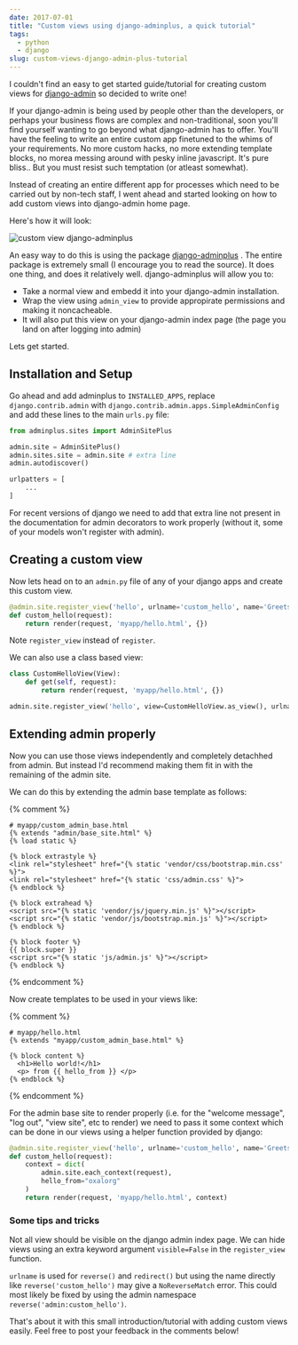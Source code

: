 ```yaml
---
date: 2017-07-01
title: "Custom views using django-adminplus, a quick tutorial"
tags:
  - python
  - django
slug: custom-views-django-admin-plus-tutorial
---
```


I couldn't find an easy to get started
guide/tutorial for creating custom views for
[django-admin](https://docs.djangoproject.com/en/1.11/ref/contrib/admin/) 
so decided to write one!

If your django-admin is being used by people other than the
developers, or perhaps your business flows are complex and
non-traditional, soon you'll find yourself wanting to go
beyond what django-admin has to offer. You'll have the feeling
to write an entire custom app finetuned to the whims of your
requirements. No more custom hacks, no more extending template
blocks, no morea messing around with pesky inline javascript.
It's pure bliss.. But you must resist such temptation (or
atleast somewhat).

<!--more-->

Instead of creating an entire different app for processes
which need to be carried out by non-tech staff, I went ahead and
started looking on how to add custom views into django-admin
home page.

Here's how it will look:

![custom view
django-adminplus](/assets/images/django-adminplus.png)

An easy way to do this is using the package
[django-adminplus](https://github.com/jsocol/django-adminplus)
. The entire package is extremely small (I encourage you to
read the source). It does one thing, and does it relatively
well. django-adminplus will allow you to:

* Take a normal view and embedd it into your django-admin installation.
* Wrap the view using `admin_view` to provide appropirate
  permissions and making it noncacheable.
* It will also put this view on your django-admin index page
  (the page you land on after logging into admin)

Lets get started.

## Installation and Setup

Go ahead and add adminplus to `INSTALLED_APPS`,
replace `django.contrib.admin` with
`django.contrib.admin.apps.SimpleAdminConfig` and add these
lines to the main `urls.py` file:

```python
from adminplus.sites import AdminSitePlus

admin.site = AdminSitePlus()
admin.sites.site = admin.site # extra line
admin.autodiscover()

urlpatters = [
    ...
]
```

For recent versions of django we need to add that extra line not
present in the documentation for admin decorators to work
properly (without it, some of your models won't register with
admin).

## Creating a custom view

Now lets head on to an `admin.py` file of any of your django
apps and create this custom view.

```python
@admin.site.register_view('hello', urlname='custom_hello', name='Greets you with a hello')
def custom_hello(request):
    return render(request, 'myapp/hello.html', {})
```

Note `register_view` instead of `register`.

We can also use a class based view:

```python
class CustomHelloView(View):
    def get(self, request):
        return render(request, 'myapp/hello.html', {})

admin.site.register_view('hello', view=CustomHelloView.as_view(), urlname='custom_hello', name='Greets you with a hello')
```

## Extending admin properly

Now you can use those views independently and completely
detachhed from admin. But instead I'd recommend making them fit
in with the remaining of the admin site.

We can do this by extending the admin base template as follows:

{% comment %}
```jinja
# myapp/custom_admin_base.html
{% extends "admin/base_site.html" %}
{% load static %}

{% block extrastyle %}
<link rel="stylesheet" href="{% static 'vendor/css/bootstrap.min.css' %}">
<link rel="stylesheet" href="{% static 'css/admin.css' %}">
{% endblock %}

{% block extrahead %}
<script src="{% static 'vendor/js/jquery.min.js' %}"></script>
<script src="{% static 'vendor/js/bootstrap.min.js' %}"></script>
{% endblock %}

{% block footer %}
{{ block.super }}
<script src="{% static 'js/admin.js' %}"></script>
{% endblock %}
```
{% endcomment %}

Now create templates to be used in your views like:

{% comment %}
```jinja
# myapp/hello.html
{% extends "myapp/custom_admin_base.html" %}

{% block content %}
  <h1>Hello world!</h1>
  <p> from {{ hello_from }} </p>
{% endblock %}
```
{% endcomment %}


For the admin base site to render properly (i.e. for the
"welcome message", "log out", "view site", etc to render)
we need to pass it some context which can be done in our views
using a helper function provided by django:

```python
@admin.site.register_view('hello', urlname='custom_hello', name='Greets you with a hello')
def custom_hello(request):
    context = dict(
        admin.site.each_context(request),
        hello_from="oxalorg"
    )
    return render(request, 'myapp/hello.html', context)
```

### Some tips and tricks

Not all view should be visible on the django admin index page.
We can hide views using an extra keyword argument
`visible=False` in the `register_view` function.

`urlname` is used for `reverse()` and `redirect()` but using the
name directly like `reverse('custom_hello')` may give a
`NoReverseMatch` error. This could most likely be fixed by using
the admin namespace `reverse('admin:custom_hello')`.

That's about it with this small introduction/tutorial with
adding custom views easily. Feel free to post your feedback in
the comments below!
